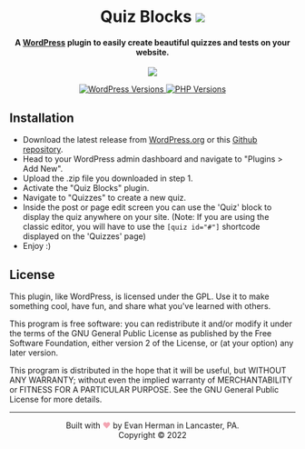 <h1 align="center">Quiz Blocks
	<a href="https://github.com/EvanHerman/quiz-blocks/releases/latest/">
		<img src="https://img.shields.io/static/v1?quizBlocksVersion=&message=v1.0.0&label=&color=999&style=flat-square">
	</a>
</h1>

<h4 align="center">A <a href="https://wordpress.org" target="_blank">WordPress</a> plugin to easily create beautiful quizzes and tests on your website.</h4>

<p align="center">
	<a href="https://github.com/EvanHerman/quiz-blocks/actions/workflows/wpcs.yml" target="_blank">
		<img src="https://github.com/EvanHerman/quiz-blocks/actions/workflows/wpcs.yml/badge.svg">
	</a>
</p>

<p align="center">
	<a href="https://wordpress.org/" target="_blank">
		<img src="https://img.shields.io/static/v1?label=&message=5.0+-+6.0&color=blue&style=flat-square&logo=wordpress&logoColor=white" alt="WordPress Versions">
	</a>
	<a href="https://www.php.net/" target="_blank">
		<img src="https://img.shields.io/static/v1?label=&message=7.0+-+8.1&color=777bb4&style=flat-square&logo=php&logoColor=white" alt="PHP Versions">
	</a>
</p>

## Installation
- Download the latest release from <a href="#">WordPress.org</a> or this <a href="https://github.com/EvanHerman/quiz-blocks/releases/latest/">Github repository</a>.
- Head to your WordPress admin dashboard and navigate to "Plugins > Add New".
- Upload the .zip file you downloaded in step 1.
- Activate the "Quiz Blocks" plugin.
- Navigate to "Quizzes" to create a new quiz.
- Inside the post or page edit screen you can use the 'Quiz' block to display the quiz anywhere on your site. (Note: If you are using the classic editor, you will have to use the `[quiz id="#"]` shortcode displayed on the 'Quizzes' page)
- Enjoy :)

## License

This plugin, like WordPress, is licensed under the GPL. Use it to make something cool, have fun, and share what you've learned with others.

This program is free software: you can redistribute it and/or modify it under the terms of the GNU General Public License as published by the Free Software Foundation, either version 2 of the License, or (at your option) any later version.

This program is distributed in the hope that it will be useful, but WITHOUT ANY WARRANTY; without even the implied warranty of MERCHANTABILITY or FITNESS FOR A PARTICULAR PURPOSE. See the GNU General Public License for more details.

_________________

<div align="center">Built with <span style="color: #F3A4B2;">&hearts;</span> by Evan Herman in Lancaster, PA.<br /></div>
<div align="center">Copyright © 2022</div>